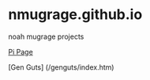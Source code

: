 # nmugrage.github.io
noah mugrage projects


[Pi Page](/pipage/index.htm)

[Gen Guts] (/genguts/index.htm)
